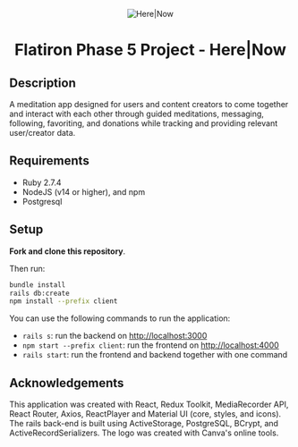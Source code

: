 <div align="center">


![Here|Now](https://i.imgur.com/xR7Nb0Tb.png)
# Flatiron Phase 5 Project - Here|Now

</div>



## Description

A meditation app designed for users and content creators to come together and interact with each other through guided meditations, messaging, following, favoriting, and donations while tracking and providing relevant user/creator data.  



## Requirements

- Ruby 2.7.4
- NodeJS (v14 or higher), and npm
- Postgresql

## Setup

**Fork and clone this repository**.

Then run:

```sh
bundle install
rails db:create
npm install --prefix client
```

You can use the following commands to run the application:

- `rails s`: run the backend on [http://localhost:3000](http://localhost:3000)
- `npm start --prefix client`: run the frontend on
  [http://localhost:4000](http://localhost:4000)
- `rails start`: run the frontend and backend together with one command


## Acknowledgements

This application was created with React, Redux Toolkit,  MediaRecorder API, React Router, Axios, ReactPlayer and Material UI (core, styles, and icons). The rails back-end is built using ActiveStorage, PostgreSQL, BCrypt, and ActiveRecordSerializers. The logo was created with Canva's online tools. 
